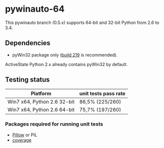 pywinauto-64
============

This pywinauto branch (0.5.x) supports 64-bit and 32-bit Python from 2.6 to 3.4.

## Dependencies
* pyWin32 package only ([build 219](http://sourceforge.net/projects/pywin32/files/pywin32/Build%20219/) is recommended).

ActiveState Python 2.x already contains pyWin32 by default.


## Testing status

| Platform | unit tests pass rate |
|-----------------------------|-----------------|
| Win7 x64, Python 2.6 32-bit | 86,5% (225/260) |
| Win7 x64, Python 2.6 64-bit | 75,7% (197/260) |

### Packages required for running unit tests
* [Pillow](https://pypi.python.org/pypi/Pillow/2.7.0) or PIL
* [coverage](https://pypi.python.org/pypi/coverage)